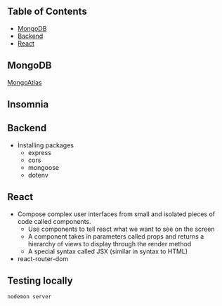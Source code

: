 
## Table of Contents

- [MongoDB](#mongodb)
- [Backend](#backend)
- [React](#react)

## MongoDB

[MongoAtlas](https://www.mongodb.com/cloud/atlas)

## Insomnia

## Backend

- Installing packages
	- express
	- cors
	- mongoose
	- dotenv

## React

- Compose complex user interfaces from small and isolated pieces of code called components.
	- Use components to tell react what we want to see on the screen
	- A component takes in parameters called props and returns a hierarchy of views to display through the render method
	- A special syntax called JSX (similar in syntax to HTML)
- react-router-dom


## Testing locally

```
nodemon server
```